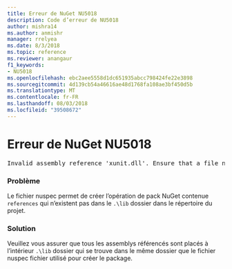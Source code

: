```yaml
---
title: Erreur de NuGet NU5018
description: Code d’erreur de NU5018
author: mishra14
ms.author: anmishr
manager: rrelyea
ms.date: 8/3/2018
ms.topic: reference
ms.reviewer: anangaur
f1_keywords:
- NU5018
ms.openlocfilehash: ebc2aee5558d1dc651935abcc798424fe22e3898
ms.sourcegitcommit: 4d139cb54a46616ae48d1768fa108ae3bf450d5b
ms.translationtype: MT
ms.contentlocale: fr-FR
ms.lasthandoff: 08/03/2018
ms.locfileid: "39508672"
---
```

# <a name="nuget-error-nu5018"></a>Erreur de NuGet NU5018
<pre>Invalid assembly reference 'xunit.dll'. Ensure that a file named 'xunit.dll' exists in the lib directory.</pre>

### <a name="issue"></a>Problème

Le fichier nuspec permet de créer l’opération de pack NuGet contenue `references` qui n’existent pas dans le `.\lib` dossier dans le répertoire du projet.


### <a name="solution"></a>Solution

Veuillez vous assurer que tous les assemblys référencés sont placés à l’intérieur `.\lib` dossier qui se trouve dans le même dossier que le fichier nuspec fichier utilisé pour créer le package.

